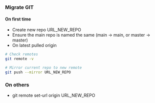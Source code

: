 ### Migrate GIT

#### On first time
- Create new repo URL_NEW_REPO
- Ensure the main repo is named the same (main -> main, or master -> master)
- On latest pulled origin
```bash
# Check remotes
git remote -v

# Mirror current repo to new remote
git push --mirror URL_NEW_REPO
```

### On others
- git remote set-url origin URL_NEW_REPO

